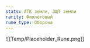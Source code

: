 ```yaml
---
stats: АТК земли, ЗЩТ земли
rarity: Фиолетовый
rune_type: Оборона
---
```

![[Temp/Placeholder_Rune.png]]
